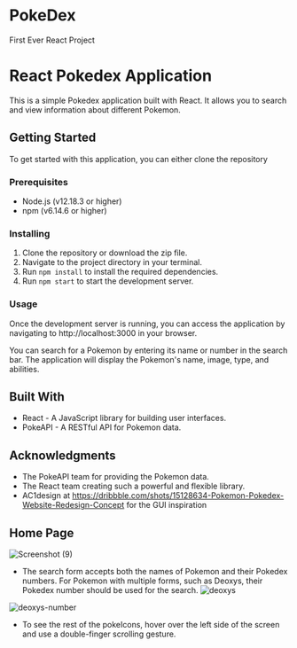 # PokeDex
First Ever React Project



# React Pokedex Application

This is a simple Pokedex application built with React. It allows you to search and view information about different Pokemon.

## Getting Started

To get started with this application, you can either clone the repository 

### Prerequisites

- Node.js (v12.18.3 or higher)
- npm (v6.14.6 or higher)

### Installing

1. Clone the repository or download the zip file.
2. Navigate to the project directory in your terminal.
3. Run `npm install` to install the required dependencies.
4. Run `npm start` to start the development server.

### Usage

Once the development server is running, you can access the application by navigating to http://localhost:3000 in your browser.

You can search for a Pokemon by entering its name or number in the search bar. The application will display the Pokemon's name, image, type, and abilities.

## Built With

- React - A JavaScript library for building user interfaces.
- PokeAPI - A RESTful API for Pokemon data.



## Acknowledgments

- The PokeAPI team for providing the Pokemon data.
- The React team creating such a powerful and flexible library.
- AC1design at https://dribbble.com/shots/15128634-Pokemon-Pokedex-Website-Redesign-Concept for the GUI inspiration



## Home Page
![Screenshot (9)](https://user-images.githubusercontent.com/114600833/229611793-210bf052-e796-4bc7-afdb-cea70edb855f.png)
- The search form accepts both the names of Pokemon and their Pokedex numbers. For Pokemon with multiple forms, such as Deoxys, their Pokedex number should be used for the search.
![deoxys](https://github.com/OwenMargiela/PokeDex/assets/114600833/05dc7666-0258-4b0b-8cc1-d464420c6f32)

![deoxys-number](https://github.com/OwenMargiela/PokeDex/assets/114600833/aabaca26-1ea9-437b-a6e1-68960a5986c3)

- To see the rest of the pokeIcons, hover over the left side of the screen and use a double-finger scrolling gesture.




